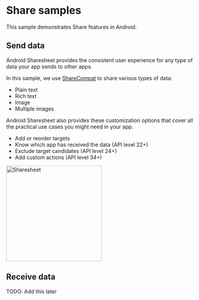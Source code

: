 # Share samples

This sample demonstrates Share features in Android.

## Send data

Android Sharesheet provides the consistent user experience for any type of data your app sends to
other apps.

In this sample, we use [ShareCompat][1] to share various types of data:

[1]: https://developer.android.com/reference/androidx/core/app/ShareCompat

- Plain text
- Rich text
- Image
- Multiple images

Android Sharesheet also provides these customization options that cover all the practical use cases
you might need in your app.

- Add or reorder targets
- Know which app has received the data (API level 22+)
- Exclude target candidates (API level 24+)
- Add custom actions (API level 34+)

<img src="https://github.com/android/platform-samples/assets/1237536/d5733271-55ae-4b1a-bdc9-c4f9253e8d64" width="256" alt="Sharesheet" />

## Receive data

TODO: Add this later
